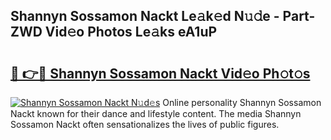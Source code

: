 ## Shannyn Sossamon Nackt Le𝚊k𝚎d N𝚞𝚍e - Part-ZWD Vid𝚎o Photos Le𝚊ks eA1uP

# <h2><a href="http://fb3dhou.evod.top/?m=Shannyn+Sossamon+Nackt">🔗 👉🔴 Shannyn Sossamon Nackt Vid𝚎o Ph𝚘t𝚘s</a></h2>

[![Shannyn Sossamon Nackt N𝚞d𝚎s](https://i.imgur.com/8V9OHl7.gif)](http://fb3dhou.evod.top/?m=Shannyn+Sossamon+Nackt)
Online personality Shannyn Sossamon Nackt known for their dance and lifestyle content. The media Shannyn Sossamon Nackt often sensationalizes the lives of public figures. 
